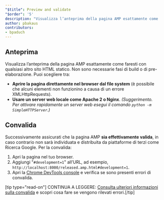 ```yaml
---
"$title": Preview and validate
"$order": '5'
description: "Visualizza l’anteprima della pagina AMP esattamente come faresti con qualsiasi altro sito HTML statico. Non sono necessarie fasi di build o di pre-elaborazione. Puoi scegliere tra:..."
author: pbakaus
contributors:
- bpaduch
---
```


## Anteprima

Visualizza l’anteprima della pagina AMP esattamente come faresti con qualsiasi altro sito HTML statico. Non sono necessarie fasi di build o di pre-elaborazione. Puoi scegliere tra:

- **Aprire la pagina direttamente nel browser dal file system** (è possibile che alcuni elementi non funzionino a causa di un errore XMLHttpRequests).
- **Usare un server web locale come Apache 2 o Nginx**. *(Suggerimento. Per attivare rapidamente un server web esegui il comando `python -m SimpleHTTPServer`.)*

## Convalida

Successivamente assicurati che la pagina AMP **sia effettivamente valida**, in caso contrario non sarà individuata e distribuita da piattaforme di terzi come Ricerca Google. Per la convalida:

1. Apri la pagina nel tuo browser.
2. Aggiungi "`#development=1`" all’URL, ad esempio, `http://localhost:8000/released.amp.html#development=1`.
3. Apri la [Chrome DevTools console](https://developers.google.com/web/tools/chrome-devtools/debug/console/) e verifica se sono presenti errori di convalida.

[tip type="read-on"] CONTINUA A LEGGERE: [Consulta ulteriori informazioni sulla convalida](../../../../documentation/guides-and-tutorials/learn/validation-workflow/validate_amp.md) e scopri cosa fare se vengono rilevati errori.[/tip]
